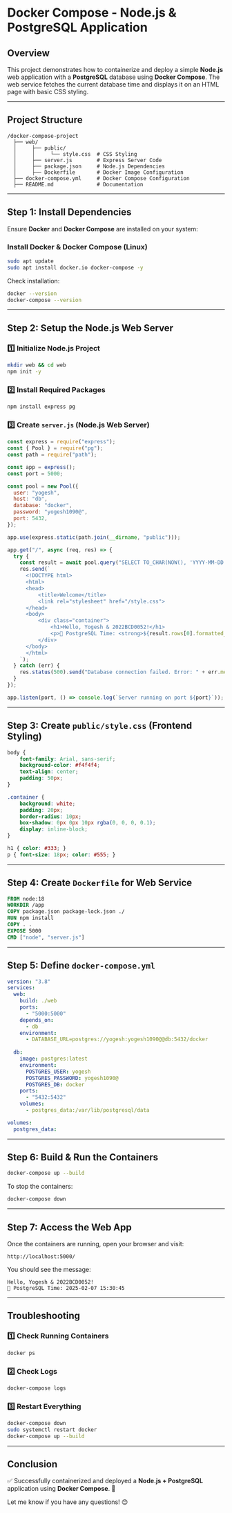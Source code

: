 # **Docker Compose - Node.js & PostgreSQL Application**

## **Overview**
This project demonstrates how to containerize and deploy a simple **Node.js** web application with a **PostgreSQL** database using **Docker Compose**. The web service fetches the current database time and displays it on an HTML page with basic CSS styling.

---

## **Project Structure**
```
/docker-compose-project
  ├── web/
  │     ├── public/
  │     │     └── style.css  # CSS Styling
  │     ├── server.js        # Express Server Code
  │     ├── package.json     # Node.js Dependencies
  │     ├── Dockerfile       # Docker Image Configuration
  ├── docker-compose.yml     # Docker Compose Configuration
  ├── README.md              # Documentation
```

---

## **Step 1: Install Dependencies**
Ensure **Docker** and **Docker Compose** are installed on your system:

### **Install Docker & Docker Compose (Linux)**
```sh
sudo apt update
sudo apt install docker.io docker-compose -y
```

Check installation:
```sh
docker --version
docker-compose --version
```

---

## **Step 2: Setup the Node.js Web Server**
### **1️⃣ Initialize Node.js Project**
```sh
mkdir web && cd web
npm init -y
```

### **2️⃣ Install Required Packages**
```sh
npm install express pg
```

### **3️⃣ Create `server.js` (Node.js Web Server)**
```js
const express = require("express");
const { Pool } = require("pg");
const path = require("path");

const app = express();
const port = 5000;

const pool = new Pool({
  user: "yogesh",
  host: "db",
  database: "docker",
  password: "yogesh1090@",
  port: 5432,
});

app.use(express.static(path.join(__dirname, "public")));

app.get("/", async (req, res) => {
  try {
    const result = await pool.query("SELECT TO_CHAR(NOW(), 'YYYY-MM-DD HH24:MI:SS') AS formatted_time");
    res.send(`
      <!DOCTYPE html>
      <html>
      <head>
          <title>Welcome</title>
          <link rel="stylesheet" href="/style.css">
      </head>
      <body>
          <div class="container">
              <h1>Hello, Yogesh & 2022BCD0052!</h1>
              <p>📅 PostgreSQL Time: <strong>${result.rows[0].formatted_time}</strong></p>
          </div>
      </body>
      </html>
    `);
  } catch (err) {
    res.status(500).send("Database connection failed. Error: " + err.message);
  }
});

app.listen(port, () => console.log(`Server running on port ${port}`));
```

---

## **Step 3: Create `public/style.css` (Frontend Styling)**
```css
body {
    font-family: Arial, sans-serif;
    background-color: #f4f4f4;
    text-align: center;
    padding: 50px;
}

.container {
    background: white;
    padding: 20px;
    border-radius: 10px;
    box-shadow: 0px 0px 10px rgba(0, 0, 0, 0.1);
    display: inline-block;
}

h1 { color: #333; }
p { font-size: 18px; color: #555; }
```

---

## **Step 4: Create `Dockerfile` for Web Service**
```Dockerfile
FROM node:18
WORKDIR /app
COPY package.json package-lock.json ./
RUN npm install
COPY . .
EXPOSE 5000
CMD ["node", "server.js"]
```

---

## **Step 5: Define `docker-compose.yml`**
```yaml
version: "3.8"
services:
  web:
    build: ./web
    ports:
      - "5000:5000"
    depends_on:
      - db
    environment:
      - DATABASE_URL=postgres://yogesh:yogesh1090@@db:5432/docker
  
  db:
    image: postgres:latest
    environment:
      POSTGRES_USER: yogesh
      POSTGRES_PASSWORD: yogesh1090@
      POSTGRES_DB: docker
    ports:
      - "5432:5432"
    volumes:
      - postgres_data:/var/lib/postgresql/data

volumes:
  postgres_data:
```

---

## **Step 6: Build & Run the Containers**
```sh
docker-compose up --build
```

To stop the containers:
```sh
docker-compose down
```

---

## **Step 7: Access the Web App**
Once the containers are running, open your browser and visit:
```
http://localhost:5000/
```
You should see the message:
```
Hello, Yogesh & 2022BCD0052!
📅 PostgreSQL Time: 2025-02-07 15:30:45
```

---

## **Troubleshooting**
### **1️⃣ Check Running Containers**
```sh
docker ps
```

### **2️⃣ Check Logs**
```sh
docker-compose logs
```

### **3️⃣ Restart Everything**
```sh
docker-compose down
sudo systemctl restart docker
docker-compose up --build
```

---

## **Conclusion**
✅ Successfully containerized and deployed a **Node.js + PostgreSQL** application using **Docker Compose**. 🚀

Let me know if you have any questions! 😊

